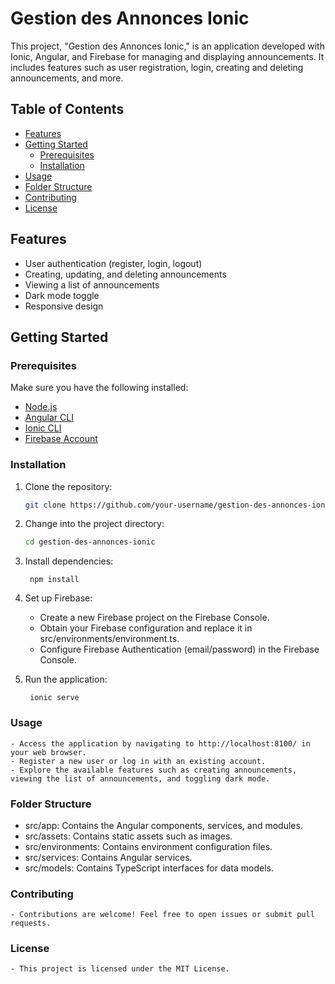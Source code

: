 # Gestion des Annonces Ionic

This project, "Gestion des Annonces Ionic," is an application developed with Ionic, Angular, and Firebase for managing and displaying announcements. It includes features such as user registration, login, creating and deleting announcements, and more.

## Table of Contents

- [Features](#features)
- [Getting Started](#getting-started)
  - [Prerequisites](#prerequisites)
  - [Installation](#installation)
- [Usage](#usage)
- [Folder Structure](#folder-structure)
- [Contributing](#contributing)
- [License](#license)

## Features

- User authentication (register, login, logout)
- Creating, updating, and deleting announcements
- Viewing a list of announcements
- Dark mode toggle
- Responsive design

## Getting Started

### Prerequisites

Make sure you have the following installed:

- [Node.js](https://nodejs.org/)
- [Angular CLI](https://cli.angular.io/)
- [Ionic CLI](https://ionicframework.com/docs/intro/cli)
- [Firebase Account](https://firebase.google.com/)

### Installation

1. Clone the repository:

   ```bash
   git clone https://github.com/your-username/gestion-des-annonces-ionic.git

2. Change into the project directory:

    ```bash
    cd gestion-des-annonces-ionic

3. Install dependencies:

    ```bas
     npm install

4. Set up Firebase:

    - Create a new Firebase project on the Firebase Console.
    - Obtain your Firebase configuration and replace it in src/environments/environment.ts.
    - Configure Firebase Authentication (email/password) in the Firebase Console.

5. Run the application:

    ```bas
     ionic serve

### Usage

    - Access the application by navigating to http://localhost:8100/ in your web browser.
    - Register a new user or log in with an existing account.
    - Explore the available features such as creating announcements, viewing the list of announcements, and toggling dark mode.

### Folder Structure

   - src/app: Contains the Angular components, services, and modules.
   - src/assets: Contains static assets such as images.
   - src/environments: Contains environment configuration files.
   - src/services: Contains Angular services.
   - src/models: Contains TypeScript interfaces for data models.

### Contributing

    - Contributions are welcome! Feel free to open issues or submit pull requests.

### License

    - This project is licensed under the MIT License.